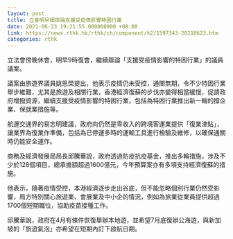 ```yaml
---
layout: post
title: 立會明早續辯論支援受疫情影響特困行業
date: 2021-06-23 19:21:55.000000000 +08:00
link: https://news.rthk.hk/rthk/ch/component/k2/1597343-20210623.htm
categories: rthk
---
```


立法會傍晚休會，明早9時復會，繼續辯論「支援受疫情影響的特困行業」的議員議案。

議案由旅遊界議員姚思榮提出，他表示疫情仍未受控，通關無期，令不少特困行業舉步維艱，尤其是旅遊及相關行業，香港經濟復蘇的步伐亦變得相當緩慢，促請政府增撥資源，繼續支援受疫情影響的特困行業，包括為特困行業推出新一輪的撐企業、保就業措施等。

航運交通界的易志明建議，政府向仍然是零收入的跨境客運業提供「復業津貼」，讓業界為復業作準備，包括為已停運多時的運輸工具進行檢驗及維修，以確保通關時仍能安全運作。

商務及經濟發展局局長邱騰華說，政府透過防疫抗疫基金，推出多輪措施，涉及不少於128個項目，總承擔額超過1600億元，今年預算案亦有多項支持經濟復蘇的措施。

他表示，隨著疫情受控，本港經濟逐步走出谷底，但不能忽略個別行業仍然受影響，局方特別關心旅遊業、會展業及中小企的情況，例如為旅業從業員提供超過1700個短期職位，協助疫苗接種工作。

邱騰華說，政府在4月有條件恢復舉辦本地遊，並希望7月底復辦公海遊，與新加坡的「旅遊氣泡」亦希望在短期內訂下啟航日期。
